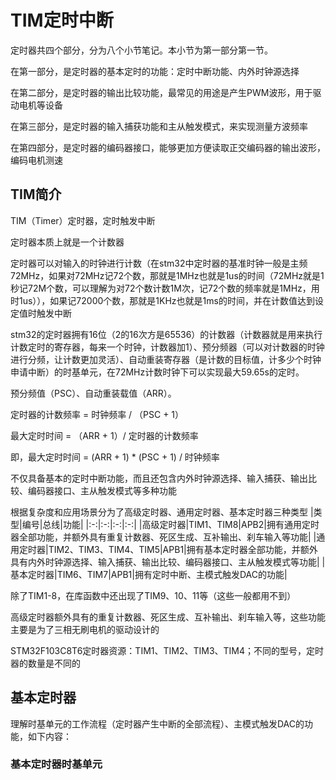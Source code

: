 # TIM定时中断

定时器共四个部分，分为八个小节笔记。本小节为第一部分第一节。

在第一部分，是定时器的基本定时的功能：定时中断功能、内外时钟源选择

在第二部分，是定时器的输出比较功能，最常见的用途是产生PWM波形，用于驱动电机等设备

在第三部分，是定时器的输入捕获功能和主从触发模式，来实现测量方波频率

在第四部分，是定时器的编码器接口，能够更加方便读取正交编码器的输出波形，编码电机测速

## TIM简介
TIM（Timer）定时器，定时触发中断

定时器本质上就是一个计数器

定时器可以对输入的时钟进行计数（在stm32中定时器的基准时钟一般是主频72MHz，如果对72MHz记72个数，那就是1MHz也就是1us的时间（72MHz就是1秒记72M个数，可以理解为对72个数计数1M次，记72个数的频率就是1MHz，用时1us）），如果记72000个数，那就是1KHz也就是1ms的时间，并在计数值达到设定值时触发中断

stm32的定时器拥有16位（2的16次方是65536）的计数器（计数器就是用来执行计数定时的寄存器，每来一个时钟，计数器加1）、预分频器（可以对计数器的时钟进行分频，让计数更加灵活）、自动重装寄存器（是计数的目标值，计多少个时钟申请中断）的时基单元，在72MHz计数时钟下可以实现最大59.65s的定时。

预分频值（PSC）、自动重装载值（ARR）。

定时器的计数频率 = 时钟频率 / （PSC + 1）

最大定时时间 = （ARR + 1）/ 定时器的计数频率

即，最大定时时间 = (ARR + 1) * (PSC + 1) / 时钟频率

不仅具备基本的定时中断功能，而且还包含内外时钟源选择、输入捕获、输出比较、编码器接口、主从触发模式等多种功能

根据复杂度和应用场景分为了高级定时器、通用定时器、基本定时器三种类型
|类型|编号|总线|功能|
|:-:|:-:|:-:|:-:|
|高级定时器|TIM1、TIM8|APB2|拥有通用定时器全部功能，并额外具有重复计数器、死区生成、互补输出、刹车输入等功能|
|通用定时器|TIM2、TIM3、TIM4、TIM5|APB1|拥有基本定时器全部功能，并额外具有内外时钟源选择、输入捕获、输出比较、编码器接口、主从触发模式等功能|
|基本定时器|TIM6、TIM7|APB1|拥有定时中断、主模式触发DAC的功能|

除了TIM1-8，在库函数中还出现了TIM9、10、11等（这些一般都用不到）

高级定时器额外具有的重复计数器、死区生成、互补输出、刹车输入等，这些功能主要是为了三相无刷电机的驱动设计的

STM32F103C8T6定时器资源：TIM1、TIM2、TIM3、TIM4；不同的型号，定时器的数量是不同的

## 基本定时器
理解时基单元的工作流程（定时器产生中断的全部流程）、主模式触发DAC的功能，如下内容：
### 基本定时器时基单元

